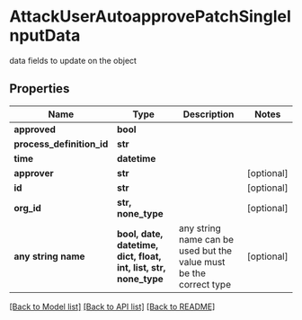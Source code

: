 # AttackUserAutoapprovePatchSingleInputData

data fields to update on the object

## Properties
Name | Type | Description | Notes
------------ | ------------- | ------------- | -------------
**approved** | **bool** |  | 
**process_definition_id** | **str** |  | 
**time** | **datetime** |  | 
**approver** | **str** |  | [optional] 
**id** | **str** |  | [optional] 
**org_id** | **str, none_type** |  | [optional] 
**any string name** | **bool, date, datetime, dict, float, int, list, str, none_type** | any string name can be used but the value must be the correct type | [optional]

[[Back to Model list]](../README.md#documentation-for-models) [[Back to API list]](../README.md#documentation-for-api-endpoints) [[Back to README]](../README.md)


